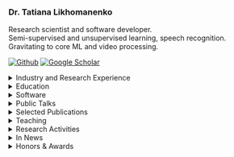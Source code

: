 ### Dr. Tatiana Likhomanenko

Research scientist and software developer.  <br />
Semi-supervised and unsupervised learning, speech recognition. <br />
Gravitating to core ML and video processing.

<a href="https://github.com/tlikhomanenko" target="_blank"><img alt="Github" src="https://img.shields.io/badge/GitHub-%2312100E.svg?&style=for-the-badge&logo=Github&logoColor=white" /></a> <a href="https://scholar.google.com/citations?user=x7Z3ysQAAAAJ&hl=en" target="_blank"><img alt="Google Scholar" src="https://img.shields.io/badge/Google_Scholar-blue.svg?&style=for-the-badge&logoColor=white" /></a>

<details>
  <summary> Industry and Research Experience </summary>
  
* [Apple](https://machinelearning.apple.com/), *Research Scientist* (Sep 2021 - present)  
* [Facebook AI Research](https://ai.facebook.com/), *Postdoctoral Researcher* (Aug 2019 - Aug 2021)  
  *Speech recognition and natural language processing for speech*  
  **Advisors**: [Ronan Collobert](https://ronan.collobert.com/), [Gabriel Synnaeve](https://scholar.google.com/citations?user=wN9rBkcAAAAJ&hl=en)
* [Facebook AI Research](https://ai.facebook.com/), *AI Resident* (Sep 2018 - Aug 2019)  
  *Speech recognition and natural language processing for speech*  
  **Advisors**: [Ronan Collobert](https://ronan.collobert.com/), [Gabriel Synnaeve](https://scholar.google.com/citations?user=wN9rBkcAAAAJ&hl=en)
* [NTechLab](https://ntechlab.com/), *Machine Learning Expert* (Aug 2017 - Sep 2018)  
  *Face recognition and facial attributes predictions with deep learning at top-1 face recognition team*  
* [Yandex](https://yandex.com/) & [CERN](https://home.cern/), *Researcher* (Apr 2013 - May 2017)  
  *Machine learning for High Energy Physics studies at the Large Hadron Collider: particle identification system, trigger system (online identification which collisions worth being stored), specific rare decays search (high-level data analysis), and B mesons oscillations (main subject of the LHCb studies)*
* Membership at Large Hadron Collider beauty (LHCb) collaboration, CERN (2013 - 2018)

</details>

<details>
  <summary> Education </summary>
  
* *Ph.D. in Computer Science*, Lomonosov Moscow State University (2017)  
  Faculty of Computational Mathematics and Cybernetics  
  **Advisor**: Eugene Moiseev  
  **Thesis**: Research on solutions of non-classical boundary-value problems for mixed type equations  
* *M.S. in Computer Science*, [Yandex School of Data Analysis](https://yandexdataschool.com/), 5.0/5.0 (2014)  
* *M.S. in Computer Science*, Lomonosov Moscow State University, 5.0/5.0 (2013)  
  Faculty of Computational Mathematics and Cybernetics  
* [Summer School on Bayesian Methods in Deep Learning](https://deepbayes.ru/2017/) (2017)
* [Rome-Moscow School of Matrix Methods and Applied Linear Algebra](http://www.mat.uniroma2.it/~tvmsscho/Rome-Moscow_School/2012/pages/home.php) (2012, 2013)  

</details>

<details>
  <summary> Software </summary>

* [Flashlight](https://github.com/flashlight/flashlight): a fast, flexible machine learning library written entirely in C++  
[blog post](https://ai.facebook.com/blog/flashlight-fast-and-flexible-machine-learning-in-c-plus-plus/)
* [Wav2letter++](https://github.com/flashlight/wav2letter): speech recognition toolkit and recipes for papers
* [BDT reweigter tutorial](https://github.com/tlikhomanenko/reweighting_tutorial)
* [HepML](https://github.com/arogozhnikov/hep_ml): specific machine learning tools for purposes of high energy physics
* [REP](https://github.com/yandex/rep): ipython-based environment for conducting data-driven research in a consistent and reproducible way

</details>

<details>
  <summary> Public Talks </summary>

* [Simple and Efficient Pseudo-Labeling for Speech Recognition](https://sites.google.com/g.harvard.edu/on-device-workshop-23/schedule?authuser=0), On-Device Workshop MLSys, Miami (2023)
* [Machine Learning at Apple](https://icml.cc/virtual/2022/affinity-workshop/13481), WiML@ICML, Baltimore (2022)
* [CAPE: Encoding Relative Positions with Continuous Augmented Positional Embeddings](https://www.re-work.co/events/deep-learning-summit-2022/speakers), ReWork Deep Learning Summit, San Francisco (2022)
* [Positional Embedding in Transformer-based Models](https://cs.hse.ru/data/2021/09/22/1474070341/99.pdf), Higher School of Economics (2021)
* [slimIPL: Language-Model-Free Iterative Pseudo-Labeling](http://blog.ntrlab.com/ntr-webinar-slimipl-language-model-free-iterative-pseudo-labeling/), NTR Lab and Tomsk University (2021, in Russian)
* [Pseudo-labeling for speech recognition](http://blog.ntrlab.com/ntr-webinar-pseudo-labeling-for-speech-recognition/), NTR Lab and Tomsk University (2021, in Russian)  
* [Machine learning in Science and Industry](https://arogozhnikov.github.io/2017/04/20/machine-learning-in-science-and-industry.html), Heidelberg University (2017)
* [LHCb topological trigger optimization](https://events.yandex.ru/events/ds/17-sept-2016/), Data&Science: Large Hadron Collider, public series, Yandex, Moscow (2016)
* [Classifier output calibration to probability](https://indico.cern.ch/event/433556/), Heavy Flavour Data Mining workshop, Zurich University (2016)
* [Machine Learning and Optimization of LHC Real-Time Event Stream Filter for New Physics Discoveries](https://www.youtube.com/watch?v=N42fy5OKoDE), Machine Learning: Prospects and Applications Conference, Berlin (2015)

</details>

<details>
  <summary> Selected Publications </summary>

#### Machine Learning

- Zhai, S., Likhomanenko, T., Littwin, E., Busbridge, D., Ramapuram, J., Zhang, Y., Gu, J. and Susskind, J. **Stabilizing Transformer Training by Preventing Attention Entropy Collapse.** In International Conference on Machine Learning (ICML), 2023. <br/>
 [overview](https://machinelearning.apple.com/research/stabilizing-transformer-training), [video](https://icml.cc/virtual/2023/poster/24935), [poster](https://icml.cc/media/PosterPDFs/ICML%202023/24935.png?t=1689436837.8522916)
- Gheini, M., Likhomanenko, T., Sperber, M. and Setiawan, H. **Joint Speech Transcription and Translation: Pseudo-Labeling with Out-of-Distribution Data.** ACL Findings, 2023. <br/>
 [overview](https://machinelearning.apple.com/research/joint-speech-transcription)
- Zhai, S., Jaitly, N., Ramapuram, J., Busbridge, D., Likhomanenko, T., Cheng, J.Y., Talbott, W., Huang, C., Goh, H. and Susskind, J.M. **Position Prediction as an Effective Pretraining Strategy**. In International Conference on Machine Learning (ICML), 2022, pp. 26010-26027. PMLR. (Spotlight) <br/>
  [video](https://icml.cc/virtual/2022/spotlight/18268), [poster](https://icml.cc/media/PosterPDFs/ICML%202022/956685427c5cd9dcb04f784272727336.png)
- Kahn, J.D., Pratap, V., Likhomanenko, T., Xu, Q., Hannun, A., Cai, J., Tomasello, P., Lee, A., Grave, E., Avidov, G., Steiner, B., Liptchinsky, V., Synnaeve, G., Collobert, R. **Flashlight: Enabling Innovation in Tools for Machine Learning**. In International Conference on Machine Learning (ICML), 2022, pp. 10557-10574. PMLR. (Spotlight) <br/>
  [video](https://icml.cc/virtual/2022/spotlight/17878), [presentation](https://icml.cc/media/icml-2022/Slides/17878_23lP44f.pdf), [poster](https://icml.cc/media/PosterPDFs/ICML%202022/976abf49974d4686f87192efa0513ae0_cV7Pdsl.png), [code](https://github.com/flashlight/flashlight)
- Likhomanenko, T., Xu, Q., Synnaeve, G., Collobert, R. and Rogozhnikov, A. **CAPE: Encoding Relative Positions with Continuous Augmented Positional Embeddings**. Thirty-Fifth Conference on Neural Information Processing Systems (NeurIPS), 2021. <br/>
  [open review](https://openreview.net/forum?id=n-FqqWXnWW), [video](https://neurips.cc/virtual/2021/poster/26588), [presentation](https://nips.cc/media/neurips-2021/Slides/26588.pdf), [code](https://github.com/gcambara/cape)
- Rogozhnikov, A., Likhomanenko, T. **InfiniteBoost: building infinite ensembles with gradient descent**. arXiv preprint arXiv:1706.01109. 2017.
  
#### Automatic Speech Recognition

##### 2023
  
--------------------
- Likhomanenko, T., Lugosch, L. and Collobert, R., 2023. Unsupervised ASR via Cross-Lingual Pseudo-Labeling. arXiv preprint arXiv:2305.13330. Under review.
- Berrebbi, D., Collobert, R., Jaitly, N., Likhomanenko, T. **More Speaking or More Speakers?**. ICASSP 2023. <br/>
  [overview](https://machinelearning.apple.com/research/speakers-speaking)
- Berrebbi, D., Collobert, R., Bengio, S., Jaitly, N., Likhomanenko, T. **Continuous Pseudo-Labeling from the Start**. ICLR 2023. <br/>
  [overview](https://machinelearning.apple.com/research/continuous-pseudo-labeling), [video](https://iclr.cc/virtual/2023/poster/11745), [slides](https://iclr.cc/media/iclr-2023/Slides/11745.pdf), [poster](https://iclr.cc/media/PosterPDFs/ICLR%202023/11745.png?t=1691559868.4970598)
  
##### 2022
  
--------------------
- Likhomanenko, T., Collobert, R., Jaitly, N., Bengio, S. **Continuous Soft Pseudo-Labeling in ASR**. I Can’t Believe It’s Not Better Workshop at NeurIPS 2022. <br/>
  [video](https://nips.cc/virtual/2022/workshop/49960), [poster](https://nips.cc/media/PosterPDFs/NeurIPS%202022/64612.png?t=1668713612.2996612)
- Lugosch, L., Likhomanenko, T., Synnaeve, G. and Collobert, R. **Pseudo-Labeling for Massively Multilingual Speech Recognition**. ICASSP 2022. <br/>
  [blog post](https://ai.facebook.com/blog/pseudo-labeling-speech-recognition-using-multilingual-unlabeled-data/), [code](https://github.com/flashlight/wav2letter/tree/main/recipes/mling_pl)
- Pratap, V., Xu, Q., Likhomanenko, T., Synnaeve, G. and Collobert, R. **Word Order Does Not Matter For Speech Recognition**. ICASSP 2022.

##### 2021

--------------------
- Manohar, V., Likhomanenko, T., Xu, Q., Hsu, W.N., Collobert, R., Saraf, Y., Zweig, G. and Mohamed, A., 2021. **Kaizen: Continuously improving teacher using Exponential Moving Average for semi-supervised speech recognition**. ASRU 2021.
- Likhomanenko, T., Xu, Q., Kahn, J., Synnaeve, G. and Collobert, R. **slimIPL: Language-model-free iterative pseudo-labeling**. Interspeech 2021. <br/>
  [video](https://disk.yandex.ru/i/Z_fs6Qohup_jAw), [poster](https://disk.yandex.ru/i/DfIS20btXTHu4g), [code](https://github.com/flashlight/wav2letter/tree/master/recipes/slimIPL)
- Likhomanenko, T., Xu, Q., Pratap, V., Tomasello, P., Kahn, J., Avidov, G., Collobert, R. and Synnaeve, G. **Rethinking evaluation in asr: Are our models robust enough?** Interspeech 2021. <br/>
  [video](https://disk.yandex.ru/i/8ZKVEU86K37r5g), [poster](https://disk.yandex.ru/i/W7Qjrm0rb44eJg), [code](https://github.com/flashlight/wav2letter/tree/master/recipes/rasr)
- Hsu, W.N., Sriram, A., Baevski, A., Likhomanenko, T., Xu, Q., Pratap, V., Kahn, J., Lee, A., Collobert, R., Synnaeve, G. and Auli, M., 2021. **Robust wav2vec 2.0: Analyzing Domain Shift in Self-Supervised Pre-Training**. Interspeech 2021.  
- Xu, Q., Baevski, A., Likhomanenko, T., Tomasello, P., Conneau, A., Collobert, R., Synnaeve, G. and Auli, M., 2021, June. **Self-training and pre-training are complementary for speech recognition**. In ICASSP 2021-2021 IEEE International Conference on Acoustics, Speech and Signal Processing (ICASSP) (pp. 3030-3034). IEEE. <br/>
  [video](https://rc.signalprocessingsociety.org/conferences/icassp-2021/SPSICASSP21VID0369.html?source=IBP)
- Talnikar, C., Likhomanenko, T., Collobert, R. and Synnaeve, G., 2021, June. **Joint masked cpc and ctc training for asr**. In ICASSP 2021-2021 IEEE International Conference on Acoustics, Speech and Signal Processing (ICASSP) (pp. 3045-3049). IEEE. <br/>
  [video](https://sigport.org/documents/joint-masked-cpc-and-ctc-training-asr), [poster](https://sigport.org/sites/default/files/docs/4384_Joint_CPC_CTC_poster_ICASSP2021.pdf), [presentation](https://sigport.org/sites/default/files/docs/4384_Joint_CPC_CTC_presentation_ICASSP2021.pdf)

##### 2020

--------------------
- Xu, Q., Likhomanenko, T., Kahn, J., Hannun, A., Synnaeve, G. and Collobert, R., 2020. **Iterative Pseudo-Labeling for Speech Recognition**. Proc. Interspeech 2020, pp.1006-1010. <br/>
  [video](http://www.interspeech2020.org/index.php?m=content&c=index&a=show&catid=390&id=514), [code](https://github.com/flashlight/wav2letter/tree/master/recipes/ipl)
- Pratap, V., Xu, Q., Kahn, J., Avidov, G., Likhomanenko, T., Hannun, A., Liptchinsky, V., Synnaeve, G., Collobert, R. (2020) **Scaling Up Online Speech Recognition Using ConvNets**. Proc. Interspeech 2020, 3376-3380. <br/>
  [video](http://www.interspeech2020.org/index.php?m=content&c=index&a=show&catid=337&id=997), [blog post](https://ai.facebook.com/blog/online-speech-recognition-with-wav2letteranywhere/), [news](https://venturebeat.com/2020/01/13/facebook-releases-low-latency-online-speech-recognition-framework/)
- Kahn, J., Rivière, M., Zheng, W., Kharitonov, E., Xu, Q., Mazaré, P.E., Karadayi, J., Liptchinsky, V., Collobert, R., Fuegen, C. and Likhomanenko, T., 2020, May. **Libri-light: A benchmark for asr with limited or no supervision**. In ICASSP 2020-2020 IEEE International Conference on Acoustics, Speech and Signal Processing (ICASSP) (pp. 7669-7673). IEEE. <br/> 
  [presentation](https://sigport.org/sites/default/files/docs/Libri-Light%20-%20A%20Benchmark%20for%20ASR%20with%20Limited%20or%20No%20Supervision%20--%20ICASSP%202020.pdf), [blog post](https://ai.facebook.com/blog/a-new-open-benchmark-for-speech-recognition-with-limited-or-no-supervision/), [code](https://github.com/facebookresearch/libri-light)
- Synnaeve, G., Xu, Q., Kahn, J., Likhomanenko, T., Grave, E., Pratap, V., Sriram, A., Liptchinsky, V. and Collobert, R. **End-to-end asr: from supervised to semi-supervised learning with modern architectures**. SAS Workshop ICML 2020. <br/>
  [video](https://slideslive.com/38930740), [code](https://github.com/flashlight/wav2letter/tree/master/recipes/sota/2019)

##### 2019

--------------------
- Likhomanenko, T., Synnaeve, G. and Collobert, R., 2019. **Who Needs Words? Lexicon-Free Speech Recognition**. Proc. Interspeech 2019, pp.3915-3919. <br/>
[presentation](https://disk.yandex.ru/i/lL8U8Q6tg4GqTQ), [blog post](https://ai.facebook.com/blog/self-supervision-and-building-more-robust-speech-recognition-systems/), [code](https://github.com/flashlight/wav2letter/tree/master/recipes/lexicon_free)

#### Machine Learning in High Energy Physics

- Derkach, D., Hushchyn, M., Likhomanenko, T., Rogozhnikov, A., Kazeev, N., Chekalina, V., Neychev, R., Kirillov, S., Ratnikov, F. and LHCb collaboration. **Machine-Learning-based global particle-identifiritcation algohms at the LHCb experiment**. Journal of Physics: Conference Series. 2018. Vol. 1085. No. 4. P. 1-5. <br/>
  _ACAT 2017_, [poster](https://indico.cern.ch/event/567550/contributions/2629676/attachments/1511360/2357050/pid_poster_v3.pdf)
- Likhomanenko, T., Derkach, D., Rogozhnikov, A. **Inclusive Flavour Tagging Algorithm.** Journal of Physics: Conference Series, 2016. <br/>
  _ACAT 2016_, [poster](https://disk.yandex.ru/i/aOlSTswbbwlq5Q), [code](https://github.com/tlikhomanenko/tagging_LHCb)
- LHCb collaboration (2016). Search for decays of neutral beauty mesons into four muons, JHEP 03 (2017) 001. 
- Likhomanenko, T., Ilten, P., Khairullin, E., Rogozhnikov, A., Ustyuzhanin, A., Williams, M. **LHCb Topological Trigger Reoptimization**. Journal of Physics: Conference Series, 2015. <br/>
  _CHEP 2015_, [presentation](https://indico.cern.ch/event/304944/contributions/1672458/attachments/578652/796814/hlt.pdf), [code](https://github.com/tlikhomanenko/LHCb-topo-trigger)
- CMS collaboration, LHCb collaboration. **Observation of the rare Bs0→ μ+ μ− decay from the combined analysis of CMS and LHCb data**. Nature, 2015.
- Likhomanenko, T., Rogozhnikov, A., Baranov, A., Khairullin, E., & Ustyuzhanin, A. **Reproducible Experiment Platform**. Journal of Physics: Conference Series (Vol. 664, No. 5, p. 052022). <br/> 
  _CHEP 2015_, [poster](https://indico.cern.ch/event/304944/contributions/1672393/attachments/578602/796755/rep-qr.pdf)
- LHCb collaboration. **Search for the lepton flavour violating decay τ−→ μ− μ+ μ−**. Journal of High Energy Physics, 2015. 
- Likhomanenko, T., Rogozhnikov, A., Baranov, A., Khairullin, E., Ustyuzhanin, A. **Improving reproducibility of data science experiments**, ICML 2015 AutoML Workshop, 2015 <br/> 
  [poster spotlight](https://indico.ijclab.in2p3.fr/event/2914/contributions/6476/subcontributions/168/attachments/6032/7157/Likhomanenko_Improving-reproducibility_1.pdf)

#### Partial Differential Equations (Ph.D.)

- Moiseev, E.I., Likhomanenko, T.N. **Eigenfunctions of the Gellerstedt problem with an inclined-type change line**. Integral Transforms and Special Functions, 2017, pp. 1–8.
- Moiseev E. I., Likhomanenko T. N. **On the basis property of a two-part trigonometric series**. Doklady Mathematics, 2016, Vol. 94, No. 1, pp. 1–4. <br/>
  _oral talk, International scientific conference Actual Problems in Theory of Partial Differential Equations, dedicated to the centenary of Andrey V. Bitsadze, 2016_
- Moiseev, E.I., Likhomanenko, T.N. **Eigenfunctions of the Tricomi problem with an inclined type change line**. Differential Equations, 2016, Vol. 52, No. 10, pp 1323– 1330. <br/> 
  _oral talk, International scientific conference Actual Problems in Theory of Partial Differential Equations, dedicated to the centenary of Andrey V. Bitsadze, 2016_
- Moiseev, E.I., Likhomanenko, T.N. **On the basis property of a trigonometric system arising in the Frankl problem**. Differential Equations, 2013, Vol. 49, No. 3, pp. 325–331. <br/> 
  _oral talk, AMEE-2013 and Lomonosov-2013_
- Moiseev E.I., Likhomanenko T.N. **A nonlocal boundary value problem for the Lavrent’ev-Bitsadze equation**. Doklady Mathematics, 2012, Vol. 86, No. 2, pp. 635–637. <br/>
  _oral talk, AMEE-2012 and Lomonosov-2012_
  </details>
  

<details>
  <summary> Teaching </summary>

* [DeepLearn Autumn School](https://irdta.eu/deeplearn/2022au/blog/speakers/tatiana-likhomanenko/), *Self-, Weakly-, Semi-Supervised Learning in Speech Recognition* (Oct 2022)
* Heidelberg University, [Grad Days](https://gsfp.physi.uni-heidelberg.de/graddays_April_2017/index.php?m=1&s=13), *Machine learning in Science and Industry*, invited lecturer (2017)  
[lectures](https://github.com/tlikhomanenko/MLatGradDays)
* Imperial College London, *Introduction to Machine Learning*, TA (2016, 2017)  
[lectures/seminars 2016](https://github.com/yandexdataschool/MLatImperial2016), [lectures/seminars 2017](https://github.com/tlikhomanenko/MLatImperial2017)
* Yandex School of Data Analysis, *Machine learning in High Energy Physics*, lecturer (2016)
* Lund University, [Summer School on Machine Learning in High Energy Physics (MLHEP)](https://indico.cern.ch/event/497368/), program committee & lecturer (2016)  
[lectures/seminars](https://github.com/yandexdataschool/mlhep-course-2016)
* Saint Petersburg Academic University, [Summer School on Machine Learning in High Energy Physics (MLHEP)](https://www.hse.ru/mlhep2015/), organizing committee & lecturer (2015)  
[lectures/seminars](https://github.com/yandexdataschool/mlhep2015)

</details>

<details>
  <summary> Research Activities </summary>

#### Serving as Reviewer

* [Transactions on Machine Learning Research (TMLR)](https://www.jmlr.org/tmlr/)
* Journal of Artificial Intelligence Research
* NeurIPS 2021, 2022 ([top-8% reviewer](https://neurips.cc/Conferences/2022/ProgramCommittee)), 2023
* ICLR 2021, 2022 ([highlighted reviewer](https://iclr.cc/Conferences/2022/Reviewers)), 2023
* ICLR Blogposts 2023
* ICML 2022, 2023
* Interspeech 2020, 2021, 2022, 2023
* ICASSP 2021, 2022, 2023 ([outstanding reviewer](https://2023.ieeeicassp.org/outstanding-reviewer-recognitions/))
* Machine Learning and the Physical Sciences workshop NeurIPS 2019, 2020, 2022
* SynS and ML Workshop ICML 2023
* Vision-based InduStrial InspectiON (VISION) Workshop CVPR 2023
* CHIME 2023
* BayLearn 2022, 2023
* An advisor in the LHCb statistics and machine learning working group (2016-2017)

#### Serving as Area Chair

* NeurIPS Datasets and Benchmarks 2023
* Vision-based InduStrial InspectiON (VISION) Workshop CVPR 2023

#### Organizer

* 1st workshop and challenge on [Vision-based InduStrial InspectiON](https://vision-based-industrial-inspection.github.io/cvpr-2023/), CVPR 2023

#### Advising

* [Zijin Gu](https://www.linkedin.com/in/zijin-gu-548397192/), AI/ML Resident, Apple 2023-2024
* [Andrew Rouditchenko](http://people.csail.mit.edu/roudi/), summer internship, Apple, 2023
* [Dan Berrebbi](https://www.linkedin.com/in/dan-berrebbi-254843169/), summer internship, Apple, 2022
* [Mozhdeh Gheini](http://www-scf.usc.edu/~gheini/), summer internship, Apple, 2022 (co-advising with Matthias Sperber and Hendra Setiawan); Apple, 2023
* [Colby Bunbary](https://www.colbybanbury.com/), summer internship, Apple, 2022 (co-advising)
* [Loren Lugosch](https://lorenlugosch.github.io/): summer internship, Apple (co-advising with Ronan Collobert), 2022; summer internship, Facebook AI Reserch, 2021 (co-advising with Ronan Collobert and Gabriel Synnaeve)
* [Chaitanya Talnikar](https://www.linkedin.com/in/chaitanya-talnikar-51980057), AI Residency 2019-2020 (co-advising with Ronan Collobert and Gabriel Synnaeve)

#### Mentorship

* LatinX in AI, Mentorship Hour (Panel), ICML 2023, Honolulu (2023)
* LatinX in AI, CV Research workshop, CVPR 2022, New Orlean (2022)
    
#### Kaggle Competition ["Flavours of Physics"](https://www.kaggle.com/c/flavours-of-physics)

* [research/technical support](https://storage.googleapis.com/kaggle-competitions/kaggle/4488/media/lhcb_description_official.pdf)
* award committee member
* co-organizer of [ALEPH workshop](http://yandexdataschool.github.io/aleph2015/) at NeurIPS 2015
* [starter-kit for competition](https://github.com/tlikhomanenko/flavours-of-physics-start)

</details>

<details>
  <summary> In News </summary>

* [Interview to Republic](https://republic.ru/posts/101375) (in Russian) 
* [Q&A with AI Residents](https://research.fb.com/blog/2019/03/qa-with-facebook-ai-residents-tatiana-likhomanenko-and-siddharth-karamcheti/)
* [About](https://alphacephei.com/nsh/2021/01/30/wav2letter-rasr.html) paper "Rethinking Evaluation in ASR: Are Our Models Robust Enough?" 
* [About](https://home.cern/news/news/computing/flavours-physics-join-lhcb-machine-learning-contest) kaggle challenge "Flavours of physics"
* [About](https://sciencex.com/wire-news/340696876/algorithm-devised-by-hse-university-and-yandex-helped-to-catch-n.html) paper "LHCb Topological Trigger Reoptimization"

</details>

<details>
  <summary> Honors & Awards </summary>

* Winner of *Accelerate your code* international competition,	Intel (2012)
* Best student of Computer Science faculty, Lomonosov Moscow State University	(2012)
* The winner (Regional stage) of All-Russian Programming contest (2007, 2008)

</details>
